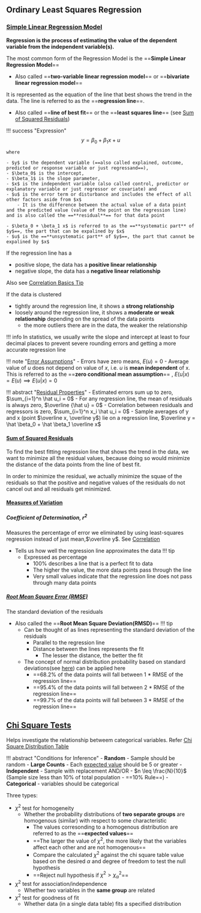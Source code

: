 ## Ordinary Least Squares Regression
### [Simple Linear Regression Model](../stats-cheatsheet/#simple-linear-regression-model)

**Regression is the process of estimating the value of the dependent variable from the independent variable(s).**

The most common form of the Regression Model is the ==**Simple Linear Regression Model**==

- Also called ==**two-variable linear regression model**== or ==**bivariate linear regression model**==

It is represented as the equation of the line that best shows the trend in the data. The line is referred to as the ==**regression line**==.

- Also called ==**line of best fit**== or the ==**least squares line**== (see [Sum of Squared Residuals](#sum-of-squared-residuals))

!!! success "Expression"
    $$y=\beta_0 + \beta_1 x + u$$

    where 

    - $y$ is the dependent variable (==also called explained, outcome, predicted or response variable or just regressand==),
    - $\beta_0$ is the intercept,
    - $\beta_1$ is the slope parameter,
    - $x$ is the independent variable (also called control, predictor or explanatory variable or just regressor or covariate) and
    - $u$ is the error term or disturbance and includes the effect of all other factors aside from $x$
        - It is the difference between the actual value of a data point and the predicted value (value of the point on the regression line) and is also called the ==**residual**== for that data point
    
    - $\beta_0 + \beta_1 x$ is referred to as the ==**systematic part** of $y$==, the part that can be expalined by $x$  
    - $u$ is the ==**unsystematic part** of $y$==, the part that cannot be expalined by $x$

If the regression line has a

- positive slope, the data has a **positive linear relationship**
- negative slope, the data has a **negative linear relationship**

Also see [Correlation Basics Tip](../stats-basics/#cust-id-base-corr-tip)

If the data is clustered

- tightly around the regression line, it shows a **strong relationship**
- loosely around the regression line, it shows a **moderate or weak relationship** depending on the spread of the data points
    - the more outliers there are in the data, the weaker the relationship

!!! info
    In statistics, we usually write the slope and intercept at least to four decimal places to prevent severe rounding errors and getting a more accurate regression line

!!! note "[Error Assumptions](../stats-cheatsheet/#errors)"
    - Errors have zero means, $E(u) = 0$
    - Average value of $u$ does not depend on value of $x$, i.e. $u$ is **mean independent** of x. This is referred to as the ==**zero conditional mean assumption**== , $E(u|x)=E(u) \implies E(u|x) = 0$

!!! abstract "[Residual Properties](../stats-cheatsheet/#cust-id-cs-reg-res-prop)"
    - Estimated errors sum up to zero, $\sum_{i=1}^n \hat u_i = 0$
    - For any regression line, the mean of residuals is always zero, $\overline {\hat u} = 0$
    - Correlation between residuals and regressors is zero, $\sum_{i=1}^n x_i \hat u_i = 0$
    - Sample averages of y and x (point $\overline x, \overline y$) lie on a regression line, $\overline y = \hat \beta_0 + \hat \beta_1 \overline x$

#### [Sum of Squared Residuals](../stats-cheatsheet/#sum-of-squared-residuals)
To find the best fitting regression line that shows the trend in the data, we want to minimize all the residual values, because doing so would minimize the distance of the data points from the line of best fit. 

In order to minimize the residual, we actually minimize the squae of the residuals so that the positive and negative values of the residuals do not cancel out and all residuals get minimized.

#### [Measures of Variation](../stats-cheatsheet/#measures-of-variation)
##### Coefficient of Determination, $r^2$
Measures the percentage of error we eliminated by using least-squares regression instead of just mean,$\overline y$. See [Correlation](../stats-cheatsheet/#correlation)

- Tells us how well the regression line approximates the data
!!! tip
    - Expressed as percentage
        - 100% describes a line that is a perfect fit to data
        - The higher the value, the more data points pass through the line
        - Very small values indicate that the regression line does not pass through many data points

##### [Root Mean Square Error (RMSE)](../stats-cheatsheet/#root-mean-square-error)
The standard deviation of the residuals

- Also called the ==**Root Mean Square Deviation(RMSD)**==
!!! tip
    - Can be thought of as lines representing the standard deviation of the residuals
        - Parallel to the regression line
        - Distance between the lines represents the fit
            - The lesser the distance, the better the fit
    - The concept of normal distribution probability based on standard deviations(see [here](../stats-distributions/#cust-id-dst-ndist-tip)) can be applied here
        - ==68.2% of the data points will fall between 1 * RMSE of the regression line==
        - ==95.4% of the data points will fall between 2 * RMSE of the regression line==
        - ==99.7% of the data points will fall between 3 * RMSE of the regression line==

## [Chi Square Tests](../stats-cheatsheet/#chi-square-tests)
Helps investigate the relationship betweem categorical variables. Refer [Chi Square Distribution Table](https://www.math.arizona.edu/~jwatkins/chi-square-table.pdf)

!!! abstract "Conditions for Inference"
    - **Random**
        - Sample should be random
    - **Large Counts**
        - Each [expected value](#cust-id-reg-exp-val) should be 5 or greater
    - **Independent**
        - Sample with replacement AND/OR
        - $n \leq \frac{N}{10}$ (Sample size less than 10% of total population - ==10% Rule==)
    - **Categorical**
        - variables should be categorical

Three types:

- $\chi^2$ test for homogeneity
    - Whether the probability distributions of **two separate groups** are homogenous (similar) with respect to some characteristic
        - The values corresonding to a homogenous distribution are referred to as the ==<b id="cust-id-reg-exp-val">expected values</b>==
        - ==The larger the value of $\chi^2$, the more likely that the variables affect each other and are not homogenous==
        - Compare the calculated $\chi^2$ against the chi square table value based on the desired $\alpha$ and degree of freedom to test the null hypothesis
        - ==Reject null hypothesis if $\chi^2 \gt \chi_\alpha^2$==
- $\chi^2$ test for association/independence
    - Whether two variables in the **same group** are related
- $\chi^2$ test for goodness of fit
    - Whether data (in a single data table) fits a specified distribution